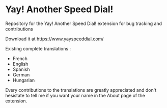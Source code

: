 # Yay! Another Speed Dial!
Repository for the Yay! Another Speed Dial! extension for bug tracking and contributions

Download it at https://www.yayspeeddial.com/

Existing complete translations : 
- French
- English
- Spanish
- German
- Hungarian

Every contributions to the translations are greatly appreciated and don't hesistate to tell me if you want your name in the About page of the extension.
